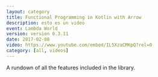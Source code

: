 ```yaml
---
layout: category
title: Functional Programming in Kotlin with Arrow
description: esto es un video
event: Lambda World
version: version 0.3.11
date: 2017-02-08
video: https://www.youtube.com/embed/IL5XzaCMKpQ?rel=0
category: [all, videos]
---
```


A rundown of all the features included in the library.
